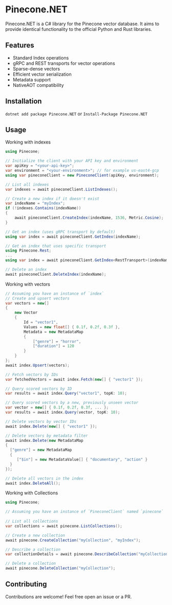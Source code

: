 # Pinecone.NET

Pinecone.NET is a C# library for the Pinecone vector database. It aims to provide identical functionality to the official Python and Rust libraries.

## Features

- Standard Index operations
- gRPC and REST transports for vector operations
- Sparse-dense vectors
- Efficient vector serialization
- Metadata support
- NativeAOT compatibility

## Installation

`dotnet add package Pinecone.NET` or `Install-Package Pinecone.NET`

## Usage
Working with indexes
```csharp
using Pinecone;

// Initialize the client with your API key and environment
var apiKey = "<your-api-key>";
var environment = "<your-environment>"; // for example us-east4-gcp
using var pineconeClient = new PineconeClient(apiKey, environment);

// List all indexes
var indexes = await pineconeClient.ListIndexes();

// Create a new index if it doesn't exist
var indexName = "myIndex";
if (!indexes.Contains(indexName))
{
    await pineconeClient.CreateIndex(indexName, 1536, Metric.Cosine);
}

// Get an index (uses gRPC transport by default)
using var index = await pineconeClient.GetIndex(indexName);

// Get an index that uses specific transport
using Pinecone.Rest;
...
using var index = await pineconeClient.GetIndex<RestTransport>(indexName);

// Delete an index
await pineconeClient.DeleteIndex(indexName);
```

Working with vectors
```csharp
// Assuming you have an instance of `index`
// Create and upsert vectors
var vectors = new[]
{
    new Vector
    {
        Id = "vector1",
        Values = new float[] { 0.1f, 0.2f, 0.3f },
        Metadata = new MetadataMap
        {
            ["genre"] = "horror",
            ["duration"] = 120
        }
    }
};
await index.Upsert(vectors);

// Fetch vectors by IDs
var fetchedVectors = await index.Fetch(new[] { "vector1" });

// Query scored vectors by ID
var results = await index.Query("vector1", topK: 10);

// Query scored vectors by a new, previously unseen vector
var vector = new[] { 0.1f, 0.2f, 0.3f, ... };
var results = await index.Query(vector, topK: 10);

// Delete vectors by vector IDs
await index.Delete(new[] { "vector1" });

// Delete vectors by metadata filter
await index.Delete(new MetadataMap
{
  ["genre"] = new MetadataMap
  {
     ["$in"] = new MetadataValue[] { "documentary", "action" }
  }
});

// Delete all vectors in the index
await index.DeleteAll();
```

Working with Collections
```csharp
using Pinecone;

// Assuming you have an instance of `PineconeClient` named `pinecone`
  
// List all collections
var collections = await pinecone.ListCollections();

// Create a new collection
await pinecone.CreateCollection("myCollection", "myIndex");

// Describe a collection
var collectionDetails = await pinecone.DescribeCollection("myCollection");

// Delete a collection
await pinecone.DeleteCollection("myCollection");
```

## Contributing

Contributions are welcome! Feel free open an issue or a PR.
